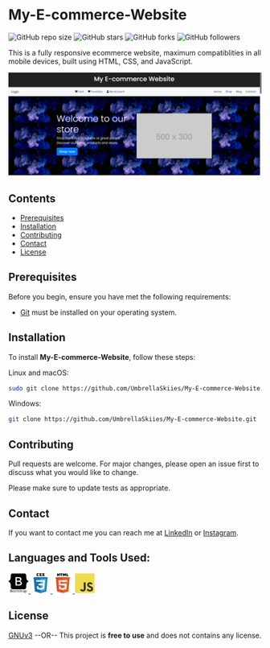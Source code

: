 # My-E-commerce-Website

![GitHub repo size](https://img.shields.io/github/repo-size/UmbrellaSkiies/My-E-commerce-Website)
![GitHub stars](https://img.shields.io/github/stars/UmbrellaSkiies/My-E-commerce-Website?style=social)
![GitHub forks](https://img.shields.io/github/forks/UmbrellaSkiies/My-E-commerce-Website?style=social)
![GitHub followers](https://img.shields.io/github/followers/UmbrellaSkiies?label=Followers&logoColor=blue&style=social)

This is a fully responsive ecommerce website, maximum compatiblities in all mobile devices, built using HTML, CSS, and JavaScript.

![Demo Website Image](demo/Demo_Image.png)

## Contents

 * [Prerequisites](#prerequisites)
 * [Installation](#installation)
 * [Contributing](#contributing)
 * [Contact](#contact)
 * [License](#license)

## Prerequisites

Before you begin, ensure you have met the following requirements:

* [Git](https://git-scm.com/downloads "Download Git") must be installed on your operating system.

## Installation

To install **My-E-commerce-Website**, follow these steps:

Linux and macOS:

```bash
sudo git clone https://github.com/UmbrellaSkiies/My-E-commerce-Website.git
```

Windows:

```bash
git clone https://github.com/UmbrellaSkiies/My-E-commerce-Website.git
```

## Contributing

Pull requests are welcome. For major changes, please open an issue first
to discuss what you would like to change.

Please make sure to update tests as appropriate.

## Contact

If you want to contact me you can reach me at [LinkedIn](https://linkedin.com/in/neo-titebe-120536254) or [Instagram](https://instagram.com/9teen_99).

<h2 align="left">Languages and Tools Used:</h2>
<p align="left"> <a href="https://getbootstrap.com" target="_blank" rel="noreferrer"> <img src="https://raw.githubusercontent.com/devicons/devicon/master/icons/bootstrap/bootstrap-plain-wordmark.svg" alt="bootstrap" width="40" height="40"/> </a> <a href="https://www.w3schools.com/css/" target="_blank" rel="noreferrer"> <img src="https://raw.githubusercontent.com/devicons/devicon/master/icons/css3/css3-original-wordmark.svg" alt="css3" width="40" height="40"/> </a> <a href="https://www.w3.org/html/" target="_blank" rel="noreferrer"> <img src="https://raw.githubusercontent.com/devicons/devicon/master/icons/html5/html5-original-wordmark.svg" alt="html5" width="40" height="40"/> </a> <a href="https://developer.mozilla.org/en-US/docs/Web/JavaScript" target="_blank" rel="noreferrer"> <img src="https://raw.githubusercontent.com/devicons/devicon/master/icons/javascript/javascript-original.svg" alt="javascript" width="40" height="40"/> </a> </p>

## License

[GNUv3](https://choosealicense.com/licenses/gpl-3.0/#)
--OR--
This project is **free to use** and does not contains any license.
